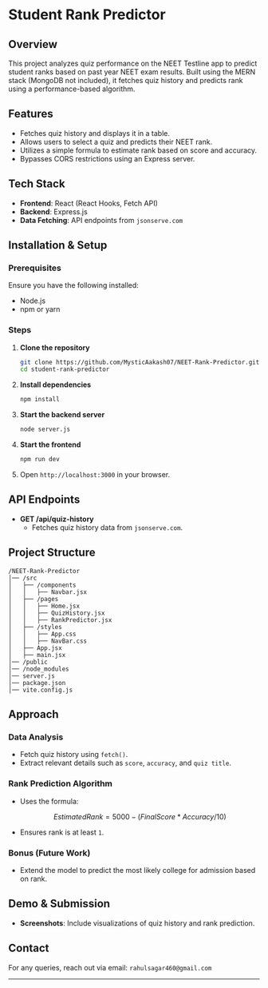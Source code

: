 # Student Rank Predictor

## Overview
This project analyzes quiz performance on the NEET Testline app to predict student ranks based on past year NEET exam results. Built using the MERN stack (MongoDB not included), it fetches quiz history and predicts rank using a performance-based algorithm.

## Features
- Fetches quiz history and displays it in a table.
- Allows users to select a quiz and predicts their NEET rank.
- Utilizes a simple formula to estimate rank based on score and accuracy.
- Bypasses CORS restrictions using an Express server.

## Tech Stack
- **Frontend**: React (React Hooks, Fetch API)
- **Backend**: Express.js
- **Data Fetching**: API endpoints from `jsonserve.com`

## Installation & Setup
### Prerequisites
Ensure you have the following installed:
- Node.js
- npm or yarn

### Steps
1. **Clone the repository**
   ```bash
   git clone https://github.com/MysticAakash07/NEET-Rank-Predictor.git
   cd student-rank-predictor
   ```
2. **Install dependencies**
   ```bash
   npm install
   ```
3. **Start the backend server**
   ```bash
   node server.js
   ```
4. **Start the frontend**
   ```bash
   npm run dev
   ```
5. Open `http://localhost:3000` in your browser.

## API Endpoints
- **GET /api/quiz-history**
  - Fetches quiz history data from `jsonserve.com`.

## Project Structure
```
/NEET-Rank-Predictor
│── /src
│   ├── /components
│   │   ├── Navbar.jsx
│   ├── /pages
│   │   ├── Home.jsx
│   │   ├── QuizHistory.jsx
│   │   ├── RankPredictor.jsx
│   ├── /styles
│   │   ├── App.css
│   │   ├── NavBar.css
│   ├── App.jsx
│   ├── main.jsx
│── /public
│── /node_modules
│── server.js
│── package.json
│── vite.config.js
```

## Approach
### Data Analysis
- Fetch quiz history using `fetch()`.
- Extract relevant details such as `score`, `accuracy`, and `quiz title`.

### Rank Prediction Algorithm
- Uses the formula:
  ```math
  Estimated Rank = 5000 - (Final Score * Accuracy / 10)
  ```
- Ensures rank is at least `1`.

### Bonus (Future Work)
- Extend the model to predict the most likely college for admission based on rank.

## Demo & Submission
- **Screenshots**: Include visualizations of quiz history and rank prediction.


## Contact
For any queries, reach out via email: `rahulsagar460@gmail.com`

---


